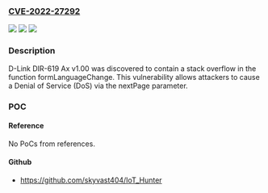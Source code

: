 ### [CVE-2022-27292](https://cve.mitre.org/cgi-bin/cvename.cgi?name=CVE-2022-27292)
![](https://img.shields.io/static/v1?label=Product&message=n%2Fa&color=blue)
![](https://img.shields.io/static/v1?label=Version&message=n%2Fa&color=blue)
![](https://img.shields.io/static/v1?label=Vulnerability&message=n%2Fa&color=brighgreen)

### Description

D-Link DIR-619 Ax v1.00 was discovered to contain a stack overflow in the function formLanguageChange. This vulnerability allows attackers to cause a Denial of Service (DoS) via the nextPage parameter.

### POC

#### Reference
No PoCs from references.

#### Github
- https://github.com/skyvast404/IoT_Hunter

